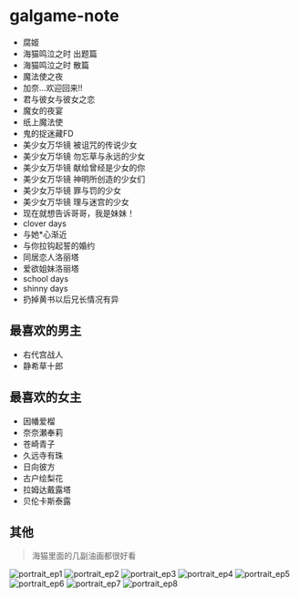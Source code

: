 # galgame-note

* 腐姬
* 海猫鸣泣之时 出题篇
* 海猫鸣泣之时 散篇
* 魔法使之夜
* 加奈…欢迎回来!!
* 君与彼女与彼女之恋
* 魔女的夜宴
* 纸上魔法使
* 鬼的捉迷藏FD
* 美少女万华镜 被诅咒的传说少女
* 美少女万华镜 勿忘草与永远的少女
* 美少女万华镜 献给曾经是少女的你
* 美少女万华镜 神明所创造的少女们
* 美少女万华镜 罪与罚的少女
* 美少女万华镜 理与迷宫的少女
* 现在就想告诉哥哥，我是妹妹！
* clover days
* 与她*心渐近
* 与你拉钩起誓的婚约
* 同居恋人洛丽塔
* 爱欲姐妹洛丽塔
* school days
* shinny days
* 扔掉黄书以后兄长情况有异

## 最喜欢的男主

* 右代宫战人
* 静希草十郎

## 最喜欢的女主

* 因幡爱榴
* 奈奈瀬奉莉
* 苍崎青子
* 久远寺有珠
* 日向彼方
* 古户绘梨花
* 拉姆达戴露塔
* 贝伦卡斯泰露

## 其他

> 海猫里面的几副油画都很好看

![portrait_ep1](https://github.com/night-cruise/galgame-note/assets/77157236/4e30eaef-6df7-4e7e-b9ef-e94fa77f19c1)
![portrait_ep2](https://github.com/night-cruise/galgame-note/assets/77157236/fabafa79-bbed-4e2b-b56f-963ae48000c6)
![portrait_ep3](https://github.com/night-cruise/galgame-note/assets/77157236/3813c19c-2740-46bc-9cfb-a78c8bd684a5)
![portrait_ep4](https://github.com/night-cruise/galgame-note/assets/77157236/17afffba-cf1c-458f-9c48-0582dbaa9a2c)
![portrait_ep5](https://github.com/night-cruise/galgame-note/assets/77157236/cb083e5d-895e-4ccd-950e-9a827c14cf7a)
![portrait_ep6](https://github.com/night-cruise/galgame-note/assets/77157236/c37571ea-28f2-4023-abf6-b7b1635a385e)
![portrait_ep7](https://github.com/night-cruise/galgame-note/assets/77157236/3e7a1353-2a8a-40c5-b878-780e72ef591c)
![portrait_ep8](https://github.com/night-cruise/galgame-note/assets/77157236/66bb1602-29ab-483a-abb4-02ffbc748565)
